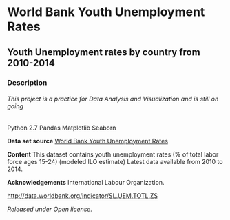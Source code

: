# World Bank Youth Unemployment Rates
## Youth Unemployment rates by country from 2010-2014

### Description
###### This project is a practice for Data Analysis and Visualization and is still on going
Python 2.7
Pandas
Matplotlib
Seaborn

**Data set source** [World Bank Youth Unemployment Rates](https://www.kaggle.com/sovannt/world-bank-youth-unemployment)

**Content** This dataset contains youth unemployment rates (% of total labor force ages 15-24) (modeled ILO estimate) Latest data available from 2010 to 2014.

**Acknowledgements** International Labour Organization.

http://data.worldbank.org/indicator/SL.UEM.TOTL.ZS

*Released under Open license.*
